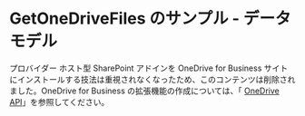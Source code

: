 
# GetOneDriveFiles のサンプル - データ モデル

プロバイダー ホスト型 SharePoint アドインを OneDrive for Business サイトにインストールする技法は重視されなくなったため、このコンテンツは削除されました。OneDrive for Business の拡張機能の作成については、「 [OneDrive API](https://dev.onedrive.com/)」を参照してください。




